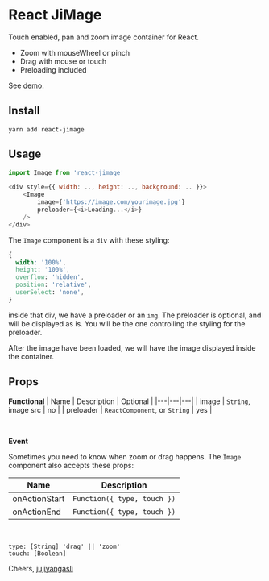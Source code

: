 # React JiMage

Touch enabled, pan and zoom image container for React.

- Zoom with mouseWheel or pinch
- Drag with mouse or touch
- Preloading included

See [demo](https://juji.github.io/react-jimage-example/).

## Install
```
yarn add react-jimage
```

## Usage
```js
import Image from 'react-jimage'

<div style={{ width: .., height: .., background: .. }}>
    <Image
        image={'https://image.com/yourimage.jpg'}
        preloader={<i>Loading...</i>}
    />
</div>
```

The `Image` component is a `div` with these styling:
```css
{
  width: '100%',
  height: '100%',
  overflow: 'hidden',
  position: 'relative',
  userSelect: 'none',
}
```

inside that div, we have a preloader or an `img`. The preloader is optional, and will be displayed as is. You will be the one controlling the styling for the preloader.

After the image have been loaded, we will have the image displayed inside the container.

## Props

__Functional__
| Name | Description | Optional |
|---|---|---|
| image | `String`, image src | no |
| preloader | `ReactComponent`, or `String` | yes |

<br />

__Event__

Sometimes you need to know when zoom or drag happens. The `Image` component also accepts these props:

| Name | Description |
|---|---|
| onActionStart | `Function({ type, touch })` |
| onActionEnd | `Function({ type, touch })` |

<br />

```
type: [String] 'drag' || 'zoom'
touch: [Boolean]
```

Cheers,
[jujiyangasli](http://jujiyangasli.com)
